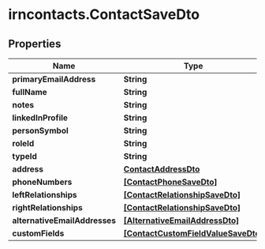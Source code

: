 # irncontacts.ContactSaveDto

## Properties

Name | Type | Description | Notes
------------ | ------------- | ------------- | -------------
**primaryEmailAddress** | **String** |  | [optional] 
**fullName** | **String** |  | [optional] 
**notes** | **String** |  | [optional] 
**linkedInProfile** | **String** |  | [optional] 
**personSymbol** | **String** |  | [optional] 
**roleId** | **String** |  | [optional] 
**typeId** | **String** |  | [optional] 
**address** | [**ContactAddressDto**](ContactAddressDto.md) |  | [optional] 
**phoneNumbers** | [**[ContactPhoneSaveDto]**](ContactPhoneSaveDto.md) |  | [optional] 
**leftRelationships** | [**[ContactRelationshipSaveDto]**](ContactRelationshipSaveDto.md) |  | [optional] 
**rightRelationships** | [**[ContactRelationshipSaveDto]**](ContactRelationshipSaveDto.md) |  | [optional] 
**alternativeEmailAddresses** | [**[AlternativeEmailAddressDto]**](AlternativeEmailAddressDto.md) |  | [optional] 
**customFields** | [**[ContactCustomFieldValueSaveDto]**](ContactCustomFieldValueSaveDto.md) |  | [optional] 


